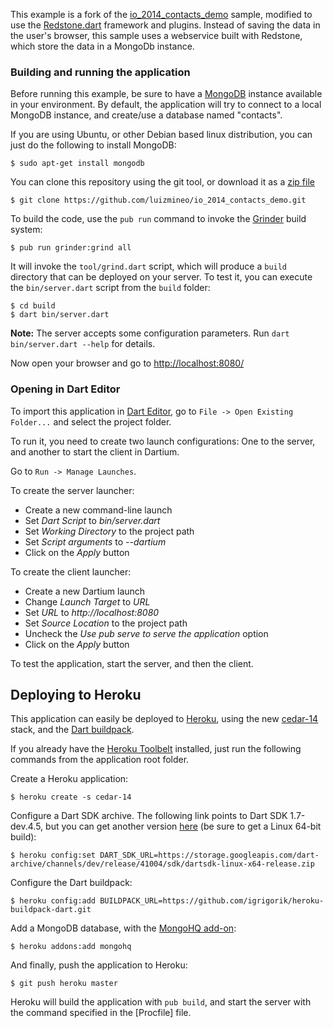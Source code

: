 This example is a fork of the [io_2014_contacts_demo](https://github.com/kevmoo/io_2014_contacts_demo) sample, modified to use the 
[Redstone.dart](http://redstonedart.org) framework and plugins. Instead of saving the data in the
user's browser, this sample uses a webservice built with Redstone, which store the data in a MongoDb instance.

### Building and running the application

Before running this example, be sure to have a [MongoDB](http://www.mongodb.org/) instance available in your environment. 
By default, the application will try to connect to a local MongoDB instance, and create/use a database named 
"contacts".

If you are using Ubuntu, or other Debian based linux distribution, you can just do the following to install MongoDB:

```
$ sudo apt-get install mongodb
```

You can clone this repository using the git tool, or download it as 
a [zip file](https://github.com/luizmineo/io_2014_contacts_demo/archive/master.zip)

```
$ git clone https://github.com/luizmineo/io_2014_contacts_demo.git
```

To build the code, use the `pub run` command to invoke the [Grinder](https://pub.dartlang.org/packages/grinder) build system:

```
$ pub run grinder:grind all
```

It will invoke the `tool/grind.dart` script, which will produce a `build` directory that can be deployed on your server. To test it, you can execute 
the `bin/server.dart` script from the `build` folder:
 
```
$ cd build
$ dart bin/server.dart
```

**Note:** The server accepts some configuration parameters. Run `dart bin/server.dart --help` for details.
 
Now open your browser and go to [http://localhost:8080/](http://localhost:8080/)
 
### Opening in Dart Editor
 
To import this application in [Dart Editor](https://www.dartlang.org/tools/editor/), 
go to `File -> Open Existing Folder...` and select the project folder.

To run it, you need to create two launch configurations: One to the server, and another to start the client in Dartium. 

Go to `Run -> Manage Launches`.

To create the server launcher:

* Create a new command-line launch
* Set *Dart Script* to *bin/server.dart*
* Set *Working Directory* to the project path
* Set *Script arguments* to *--dartium*
* Click on the *Apply* button

To create the client launcher:

* Create a new Dartium launch
* Change *Launch Target* to *URL*
* Set *URL* to *http://localhost:8080*
* Set *Source Location* to the project path
* Uncheck the *Use pub serve to serve the application* option
* Click on the *Apply* button

To test the application, start the server, and then the client.

## Deploying to Heroku

This application can easily be deployed to [Heroku](https://www.heroku.com/), using the new 
[cedar-14](https://blog.heroku.com/archives/2014/8/19/cedar-14-public-beta) stack, 
and the [Dart buildpack](https://github.com/igrigorik/heroku-buildpack-dart).

If you already have the [Heroku Toolbelt](https://toolbelt.heroku.com/) installed, just run the following commands
from the application root folder.

Create a Heroku application:

```
$ heroku create -s cedar-14
```

Configure a Dart SDK archive. The following link points to Dart SDK 1.7-dev.4.5, but you can get another version 
[here](https://www.dartlang.org/tools/download_archive/) (be sure to get a Linux 64-bit build):

```
$ heroku config:set DART_SDK_URL=https://storage.googleapis.com/dart-archive/channels/dev/release/41004/sdk/dartsdk-linux-x64-release.zip
```

Configure the Dart buildpack:

```
$ heroku config:add BUILDPACK_URL=https://github.com/igrigorik/heroku-buildpack-dart.git
```

Add a MongoDB database, with the [MongoHQ add-on](https://addons.heroku.com/mongohq):

```
$ heroku addons:add mongohq
```

And finally, push the application to Heroku:

```
$ git push heroku master
```

Heroku will build the application with `pub build`, and start the server with the command specified
in the [Procfile] file.